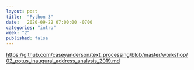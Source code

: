 ```yaml
---
layout: post
title:  "Python 3"
date:   2020-09-22 07:00:00 -0700
categories: "intro"
week: "2"
published: false
---
```


https://github.com/caseyanderson/text_processing/blob/master/workshop/02_potus_inaugural_address_analysis_2019.md
